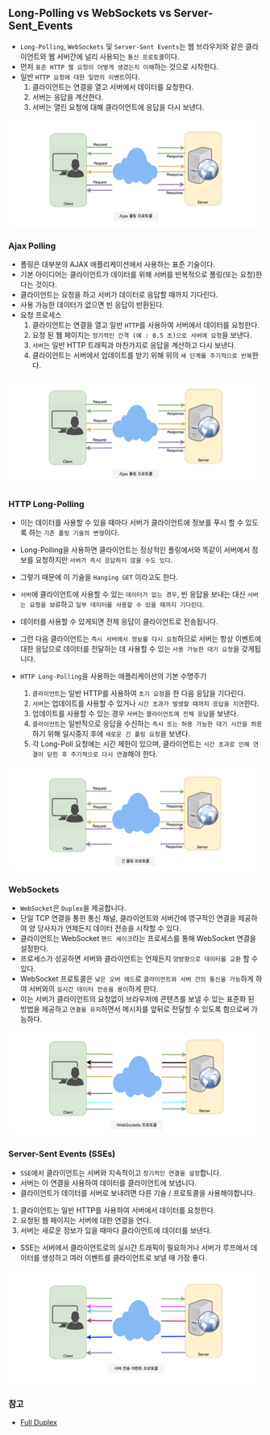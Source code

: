 ## Long-Polling vs WebSockets vs Server-Sent_Events
- `Long-Polling`, `WebSockets` 및 `Server-Sent Events`는 웹 브라우저와 같은 클라이언트와 웹 서버간에 널리 사용되는 `통신 프로토콜`이다.
- 먼저 `표준 HTTP 웹 요청이 어떻게 생겼는지 이해`하는 것으로 시작한다.
- 일반 `HTTP 요청에 대한 일련의 이벤트`이다.
    1. 클라이언트는 연결을 열고 서버에서 데이터를 요청한다.
    2. 서버는 응답을 계산한다.
    3. 서버는 열린 요청에 대해 클라이언트에 응답을 다시 보낸다.

![프로토콜 이미지](img/polling/polling_1.png)

### Ajax Polling
- 폴링은 대부분의 AJAX 애플리케이션에서 사용하는 표준 기술이다. 
- 기본 아이디어는 클라이언트가 데이터를 위해 서버를 반복적으로 폴링(또는 요청)한다는 것이다. 
- 클라이언트는 요청을 하고 서버가 데이터로 응답할 때까지 기다린다. 
- 사용 가능한 데이터가 없으면 빈 응답이 반환된다.
- 요청 프로세스
    1. 클라이언트는 연결을 열고 일반 `HTTP`를 사용하여 서버에서 데이터를 요청한다.
    2. 요청 된 웹 페이지는 `정기적인 간격 (예 : 0.5 초)으로 서버에 요청`을 보낸다.
    3. `서버`는 일반 HTTP 트래픽과 마찬가지로 응답을 계산하고 다시 보낸다.
    4. 클라이언트는 서버에서 업데이트를 받기 위해 위의 `세 단계를 주기적으로 반복`한다.

![비동기 풀링](img/polling/polling_2.png)

### HTTP Long-Polling
- 이는 데이터를 사용할 수 있을 때마다 서버가 클라이언트에 정보를 푸시 할 수 있도록 하는 `기존 폴링 기술의 변형`이다.
- Long-Polling을 사용하면 클라이언트는 정상적인 폴링에서와 똑같이 서버에서 정보를 요청하지만 `서버가 즉시 응답하지 않을 수도 있다`.
- 그렇기 때문에 이 기술을 `Hanging GET` 이라고도 한다.

- `서버`에 클라이언트에 사용할 수 있는 `데이터가 없는 경우`, 빈 응답을 보내는 대신 `서버는 요청을 보류`하고 `일부 데이터를 사용할 수 있을 때까지 기다린다`.
- 데이터를 사용할 수 있게되면 전체 응답이 클라이언트로 전송됩니다. 
- 그런 다음 클라이언트는 `즉시 서버에서 정보를 다시 요청`하므로 서버는 항상 이벤트에 대한 응답으로 데이터를 전달하는 데 사용할 수 있는 `사용 가능한 대기 요청`을 갖게됩니다.

- `HTTP Long-Polling`을 사용하는 애플리케이션의 기본 수명주기
    1. `클라이언트`는 일반 HTTP를 사용하여 `초기 요청`을 한 다음 응답을 기다린다.
    2. `서버`는 업데이트를 사용할 수 있거나 `시간 초과가 발생할 때까지 응답을 지연`한다.
    3. 업데이트를 사용할 수 있는 경우 `서버`는 `클라이언트에 전체 응답`을 보낸다.
    4. `클라이언트`는 일반적으로 응답을 수신하는 `즉시 또는 허용 가능한 대기 시간을 허용`하기 위해 일시중지 후에 `새로운 긴 폴링 요청`을 보낸다.
    5. 각 Long-Poll 요청에는 시간 제한이 있으며, 클라이언트는 `시간 초과로 인해 연결이 닫힌 후 주기적으로 다시 연결`해야 한다.

![HTTP Long-Polling](img/polling/polling_3.png)

### WebSockets
- `WebSocket`은 `Duplex`을 제공합니다.  
- 단일 TCP 연결을 통한 통신 채널, 클라이언트와 서버간에 영구적인 연결을 제공하여 양 당사자가 언제든지 데이터 전송을 시작할 수 있다.
- 클라이언트는 WebSocket `핸드 셰이크`라는 프로세스를 통해 WebSocket 연결을 설정한다.
- 프로세스가 성공하면 서버와 클라이언트는 언제든지 `양방향으로 데이터를 교환` 할 수 있다.
- WebSocket 프로토콜은 `낮은 오버 헤드`로 `클라이언트와 서버 간의 통신을 가능`하게 하여 서버와의 `실시간 데이터 전송을 용이`하게 한다.
- 이는 서버가 클라이언트의 요청없이 브라우저에 콘텐츠를 보낼 수 있는 표준화 된 방법을 제공하고 `연결을 유지`하면서 메시지를 앞뒤로 전달할 수 있도록 함으로써 가능하다.

![WebSockets](img/polling/polling_4.png)

### Server-Sent Events (SSEs)
- `SSE`에서 클라이언트는 서버와 지속적이고 `장기적인 연결을 설정`합니다. 
- 서버는 이 연결을 사용하여 데이터를 클라이언트에 보냅니다. 
- 클라이언트가 데이터를 서버로 보내려면 다른 기술 / 프로토콜을 사용해야합니다.

1. 클라이언트는 일반 HTTP를 사용하여 서버에서 데이터를 요청한다.
2. 요청된 웹 페이지는 서버에 대한 연결을 연다.
3. 서버는 새로운 정보가 있을 때마다 클라이언트에 데이터를 보낸다.

- SSE는 서버에서 클라이언트로의 실시간 트래픽이 필요하거나 서버가 루프에서 데이터를 생성하고 여러 이벤트를 클라이언트로 보낼 때 가장 좋다.

![Server-Sent Events (SSEs)](img/polling/polling_5.png)

### 참고
- [Full Duplex](https://en.wikipedia.org/wiki/Duplex_(telecommunications)#Full_duplex)

